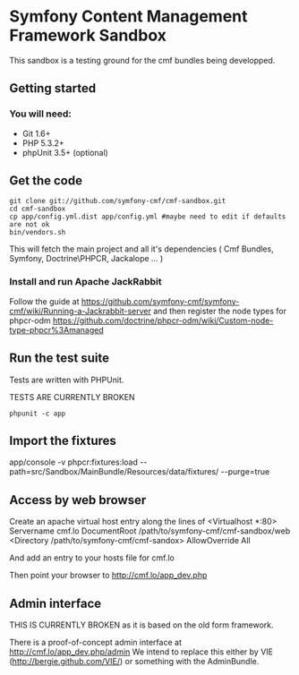 # Symfony Content Management Framework Sandbox

This sandbox is a testing ground for the cmf bundles being developped.


## Getting started

### You will need:
  * Git 1.6+
  * PHP 5.3.2+
  * phpUnit 3.5+ (optional)

## Get the code

    git clone git://github.com/symfony-cmf/cmf-sandbox.git
    cd cmf-sandbox
    cp app/config.yml.dist app/config.yml #maybe need to edit if defaults are not ok
    bin/vendors.sh

This will fetch the main project and all it's dependencies ( Cmf Bundles, Symfony, Doctrine\PHPCR, Jackalope ... )

### Install and run Apache JackRabbit

Follow the guide at
https://github.com/symfony-cmf/symfony-cmf/wiki/Running-a-Jackrabbit-server
and then register the node types for phpcr-odm
https://github.com/doctrine/phpcr-odm/wiki/Custom-node-type-phpcr%3Amanaged

## Run the test suite

Tests are written with PHPUnit.

TESTS ARE CURRENTLY BROKEN

    phpunit -c app


## Import the fixtures

app/console -v phpcr:fixtures:load --path=src/Sandbox/MainBundle/Resources/data/fixtures/ --purge=true


## Access by web browser

Create an apache virtual host entry along the lines of
<Virtualhost *:80>
    Servername cmf.lo
    DocumentRoot /path/to/symfony-cmf/cmf-sandbox/web
    <Directory /path/to/symfony-cmf/cmf-sandox>
        AllowOverride All
    </Directory>
</Virtualhost>

And add an entry to your hosts file for cmf.lo

Then point your browser to http://cmf.lo/app_dev.php

## Admin interface

THIS IS CURRENTLY BROKEN as it is based on the old form framework.

There is a proof-of-concept admin interface at http://cmf.lo/app_dev.php/admin
We intend to replace this either by VIE (http://bergie.github.com/VIE/) or
something with the AdminBundle.

